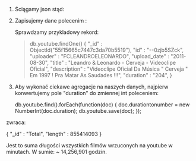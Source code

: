 1. Ściągamy json stąd: <link>
2. Zapisujemy dane polecenim : <polecenie>
   
   Sprawdzamy przykladowy rekord:
   
   > db.youtube.findOne()
{
	"_id" : ObjectId("55f15665c7447c3da70b5519"),
	"id" : "--0zjb5SZck",
	"uploader" : "FCLEANDROELEONARDO",
	"upload_date" : "2011-08-30",
	"title" : "Leandro & Leonardo - Cerveja - Videoclipe Oficial",
	"description" : "Videoclipe Oficial Da Música \" Cerveja \" Em 1997 ! Pra Matar As Saudades !!!",
	"duration" : "204",
}

3. Aby wykonać ciekawe agregacje na naszych danych, najpierw konwertujemy pole "duration" do zmiennej int poleceniem:

   db.youtube.find().forEach(function(doc) {
    doc.durationtonumber = new NumberInt(doc.duration);
    db.youtube.save(doc);
});

zwraca:

{ "_id" : "Total", "length" : 855414093 }

Jest to suma długości wszystkich filmów wrzuconych na youtube w minutach. W sumie:  ~ 14,256,901 godzin.

